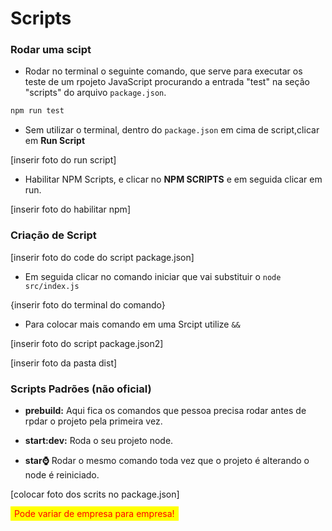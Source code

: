 # Scripts

### Rodar uma scipt
- Rodar no terminal o seguinte comando, que serve para executar os teste de um rpojeto JavaScript procurando a entrada "test" na seção "scripts" do arquivo ``package.json``.
```bash
npm run test
```

- Sem utilizar o terminal, dentro do ``package.json`` em cima de script,clicar em **Run Script**

[inserir foto do run script]

- Habilitar NPM Scripts, e clicar no **NPM SCRIPTS** e em seguida clicar em run.

[inserir foto do habilitar npm]

### Criação de Script

[inserir foto do code do script package.json]

- Em seguida clicar no comando iniciar que vai substituir o ``node src/index.js``

{inserir foto do terminal do comando}

- Para colocar mais comando em uma Srcipt utilize ``&&``

[inserir foto do script package.json2]

[inserir foto da pasta dist]

### Scripts Padrões (não oficial)

- **prebuild:** Aqui fica os comandos que pessoa precisa rodar antes de rpdar o projeto pela primeira vez.

- **start:dev:** Roda o seu projeto node.

- **star:watch:** Rodar o mesmo comando toda vez que o projeto é alterando o node é reiniciado.

[colocar foto dos scrits no package.json]

<span style="color: red; background-color: yellow; padding: 3px 6px;">Pode variar de empresa para empresa!</span>
